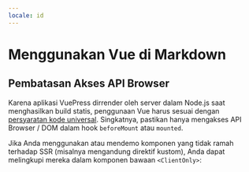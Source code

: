 ```yaml
---
locale: id
---
```


# Menggunakan Vue di Markdown

## Pembatasan Akses API Browser

Karena aplikasi VuePress dirrender oleh server dalam Node.js saat menghasilkan build statis, penggunaan Vue harus sesuai dengan [persyaratan kode universal](https://ssr.vuejs.org/en/universal.html). Singkatnya, pastikan hanya mengakses API Browser / DOM dalam hook `beforeMount` atau `mounted`.

Jika Anda menggunakan atau mendemo komponen yang tidak ramah terhadap SSR (misalnya mengandung direktif kustom), Anda dapat melingkupi mereka dalam komponen bawaan `<ClientOnly>`:

##
